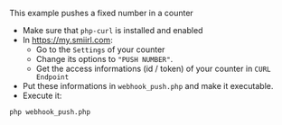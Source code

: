 
This example pushes a fixed number in a counter
- Make sure that `php-curl` is installed and enabled
- In https://my.smiirl.com:
    - Go to the `Settings` of your counter
    - Change its options to `"PUSH NUMBER"`. 
    - Get the access informations (id / token) of your counter in `CURL Endpoint`
- Put these informations in `webhook_push.php` and make it executable.
- Execute it:
```
php webhook_push.php
```
 